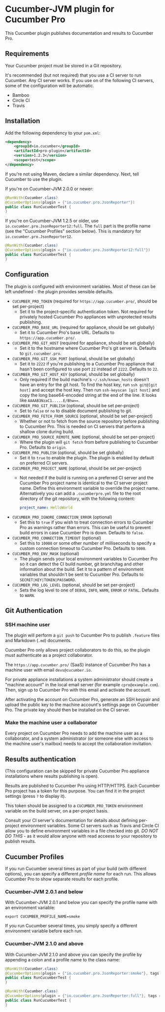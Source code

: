 # Cucumber-JVM plugin for Cucumber Pro

This Cucumber plugin publishes documentation and results to Cucumber Pro.

## Requirements

Your Cucumber project must be stored in a Git repository.

It's recommended (but not required) that you use a CI server to run Cucumber.
Any CI server works. If you use on of the following CI servers, some of the configuration
will be automatic.

* Bamboo
* Circle CI
* Travis

## Installation

Add the following dependency to your `pom.xml`:

```xml
<dependency>
    <groupId>io.cucumber</groupId>
    <artifactId>pro-plugin</artifactId>
    <version>1.2.3</version>
    <scope>test</scope>
</dependency>
```

If you're not using Maven, declare a similar dependency. Next, tell Cucumber to use the plugin. 

If you're on Cucumber-JVM 2.0.0 or newer:

```java
@RunWith(Cucumber.class)
@CucumberOptions(plugin = {"io.cucumber.pro.JsonReporter"})
public class RunCucumberTest {
}
```

If you're on Cucumber-JVM 1.2.5 or older, use `io.cucumber.pro.JsonReporter12:full`.
The `full` part is the profile name (see the "Cucumber Profiles" section below). This is mandatory for `io.cucumber.pro.JsonReporter12`.

```java
@RunWith(Cucumber.class)
@CucumberOptions(plugin = {"io.cucumber.pro.JsonReporter12:full"})
public class RunCucumberTest {
}
```

## Configuration

The plugin is configured with environment variables. Most of these can be left undefined - the plugin
provides sensible defaults.

* `CUCUMBER_PRO_TOKEN` (required for `https://app.cucumber.pro/`, should be set per-project)
    * Set it to the project-specific authentication token. Not required for privately hosted Cucumber Pro appliances with 
      unprotected results publishing.
* `CUCUMBER_PRO_BASE_URL` (required for appliance, should be set globally)
    * Set it to Cucumber Pro's base URL. Defaults to `https://app.cucumber.pro/`.
* `CUCUMBER_PRO_GIT_HOST` (required for appliance, should be set globally)
    * Set it to the hostname where Cucumber Pro's git server is. Defaults to `git.cucumber.pro`.
* `CUCUMBER_PRO_GIT_SSH_PORT` (optional, should be set globally)
    * Set it to `2222` if you're publishing to a Cucumber Pro appliance that hasn't been configured
      to use port `22` instead of `2222`. Defaults to `22`.
* `CUCUMBER_PRO_GIT_HOST_KEY` (optional, should be set globally)
    * Only required if the build machine's `~/.ssh/known_hosts` doesn't have an entry for the git host.
      To find the host key, run `ssh git@[git host]` and accept the host key. Then run `ssh-keyscan [git host]`
      and copy the long base64-encoded string at the end of the line. It looks like `AAAAB3NzaC1.....E/Bhw==`.
* `CUCUMBER_PRO_GIT_PUBLISH` (optional, should be set per-project)
    * Set to `false` or `no` to disable document publishing to git.
* `CUCUMBER_PRO_FETCH_FROM_SOURCE` (optional, should be set per-project)
    * Whether or not to fetch from the source repository before publishing
      to Cucumber Pro. This is needed on CI servers that perform a shallow 
      clone during build.
* `CUCUMBER_PRO_SOURCE_REMOTE_NAME` (optional, should be set per-project)
    * Where the plugin will `git fetch` from before publishing to Cucumber Pro.
      Defaults to `origin`.
* `CUCUMBER_PRO_PUBLISH` (optional, should be set globally)
    * Set it to `true` to enable the plugin. The plugin is enabled by default on preferred CI servers.
* `CUCUMBER_PRO_PROJECT_NAME` (optional, should be set per-project)
    * Not needed if the build is running on a preferred CI server and the Cucumber Pro project name is identical to the 
      CI server project name. Define this environment variable to override the project name.
      Alternatively you can add a `.cucumberpro.yml` file to the root directory of the git repository, with the following
      content:
      
      ```yaml
      project_name: HelloWorld
      ```
* `CUCUMBER_PRO_IGNORE_CONNECTION_ERROR` (optional)
    * Set this to `true` if you wish to treat connection errors to Cucumber Pro as warnings rather than errors.
      This can be useful to prevent build errors in case Cucumber Pro is down. Defaults to `false`.
* `CUCUMBER_PRO_CONNECTION_TIMEOUT` (optional)
    * Set this to `10000` or some other number of milliseconds to specify a custom connection timeout to Cucumber Pro.
      Defaults to `5000`.
* `CUCUMBER_PRO_ENV_MASK` (optional)
    * The plugin sends your local environment variables to Cucumber Pro so it can detect the CI build number, 
      git branch/tag and other information about the build. Set it to a pattern of environment variables that shouldn't 
      be sent to Cucumber Pro. Defaults to `SECRET|KEY|TOKEN|PASSWORD`.
* `CUCUMBER_PRO_LOG_LEVEL` (optional, should be set per-project)
    * Sets the log level to one of `DEBUG`, `INFO`, `WARN`, `ERROR` or `FATAL`. Defaults to `WARN`.

## Git Authentication

### SSH machine user

The plugin will perform a `git push` to Cucumber Pro to publish `.feature` files and Markdown (`.md`) documents.

Cucumber Pro only allows project collaborators to do this, so the plugin must authenticate as a project collaborator.

The `https://app.cucumber.pro/` (SaaS) instance of Cucumber Pro has a machine user with email `devs@cucumber.io`.

For private appliance installations a system administrator should create a "machine account" in the local email server
(for example `cpro@example.com`). Then, sign up to Cucumber Pro with this email and activate the account.

After activating the account on Cucumber Pro, generate an SSH keypair and upload the public key to the machine account's settings page on Cucumber Pro. 
The private key should then be installed on the CI server.

### Make the machine user a collaborator

Every project on Cucumber Pro needs to add the machine user as a collaborator, and a system administrator (or someone
else with access to the machine user's mailbox) needs to accept the collaboration invitation.

## Results authentication

(This configuration can be skipped for private Cucumber Pro appliance installations where results publishing is open).

Results are published to Cucumber Pro using HTTP/HTTPS. Each Cucumber Pro project has a token for this purpose.
You can find it in the project settings (press `?` to display it).

This token should be assigned to a `CUCUMBER_PRO_TOKEN` environment variable on the build server, on a per-project basis.

Consult your CI server's documentation for details about defining per-project environment variables.
Some CI servers such as Travis and Circle CI allow you to define environment variables in a file checked into git.
*DO NOT DO THIS* - as it would allow anyone with read acceess to your repository to publish results.

## Cucumber Profiles

If you run Cucumber several times as part of your build (with different options), you can
specify a different *profile name* for each run. This allows Cucumber Pro to show separate results for each profile.

### Cucumber-JVM 2.0.1 and below

With Cucumber-JVM 2.0.1 and below you can specify the profile name with an environment variable:

```
export CUCUMBER_PROFILE_NAME=smoke
```

If you run Cucumber several times, you simply specify a different environment variable before each run.

### Cucumber-JVM 2.1.0 and above

With Cucumber-JVM 2.1.0 and above you can specify the profile by appending a colon and a profile name to the class name:

```java
@RunWith(Cucumber.class)
@CucumberOptions(plugin = {"io.cucumber.pro.JsonReporter:smoke"}, tags = "@ui and @smoke")
public class RunCucumberTest {
}
```

```java
@RunWith(Cucumber.class)
@CucumberOptions(plugin = {"io.cucumber.pro.JsonReporter:full"}, tags = "not @ui and not @smoke")
public class RunCucumberTest {
}
```
